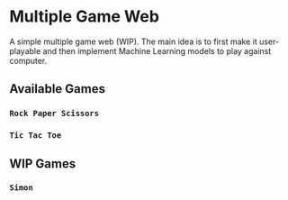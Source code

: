 # Multiple Game Web
A simple multiple game web (WIP). The main idea is to first make it user-playable and then implement Machine Learning models to play against computer.

## Available Games

### `Rock Paper Scissors`
### `Tic Tac Toe`

## WIP Games
### `Simon`
